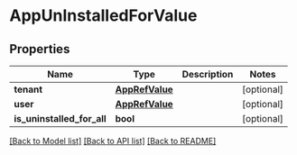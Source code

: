 # AppUnInstalledForValue

## Properties
Name | Type | Description | Notes
------------ | ------------- | ------------- | -------------
**tenant** | [**AppRefValue**](AppRefValue.md) |  | [optional] 
**user** | [**AppRefValue**](AppRefValue.md) |  | [optional] 
**is_uninstalled_for_all** | **bool** |  | [optional] 

[[Back to Model list]](../README.md#documentation-for-models) [[Back to API list]](../README.md#documentation-for-api-endpoints) [[Back to README]](../README.md)

